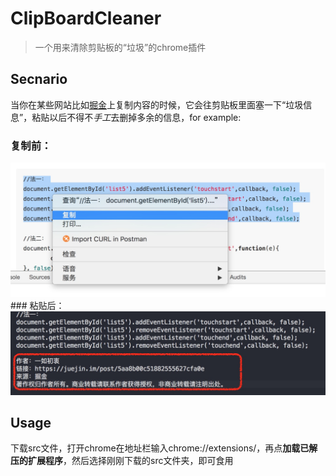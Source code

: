 # ClipBoardCleaner
>一个用来清除剪贴板的“垃圾”的chrome插件

## Secnario
当你在某些网站比如[掘金](https://juejin.im/timeline)上复制内容的时候，它会往剪贴板里面塞一下“垃圾信息”，粘贴以后不得不*手工*去删掉多余的信息，for example:  
### 复制前：
 <img src="./pic/copy.png" width="600px"/>
### 粘贴后：
  <img src="./pic/paste.jpg" width="600px"/>

## Usage
下载src文件，打开chrome在地址栏输入chrome://extensions/，再点**加载已解压的扩展程序**，然后选择刚刚下载的src文件夹，即可食用
 